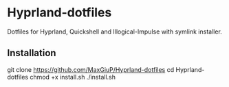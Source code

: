# Hyprland-dotfiles

Dotfiles for Hyprland, Quickshell and Illogical-Impulse with symlink installer.

## Installation
git clone https://github.com/MaxGiuP/Hyprland-dotfiles
cd Hyprland-dotfiles
chmod +x install.sh
./install.sh
